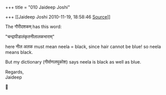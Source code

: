 +++
title = "010 Jaideep Joshi"

+++
[[Jaideep Joshi	2010-11-19, 18:58:46 [Source](https://groups.google.com/g/samskrita/c/C8UHLtfGZ-A)]]



The गौरीदशकम् has this word:  
  
"चन्द्रापीडालंकृतनीलालकभाराम्"  
  
here नील अलक must mean neela = black, since hair cannot be blue! so neela means black.  
  
But my dictionary (गीर्वाणलघुकोश) says neela is black as well as blue.  
  
Regards,  
Jaideep  



